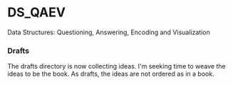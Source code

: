 # DS_QAEV
Data Structures: Questioning, Answering, Encoding and Visualization

### Drafts
The drafts directory is now collecting ideas. I'm seeking time to weave the ideas to be the book.
As drafts, the ideas are not ordered as in a book.
